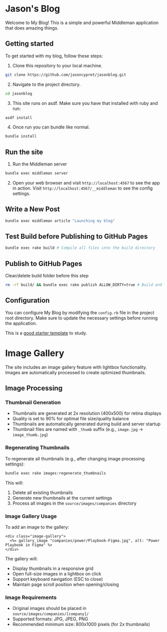 # Jason's Blog

Welcome to My Blog! This is a simple and powerful Middleman application that does amazing things.

## Getting started

To get started with my blog, follow these steps:

1. Clone this repository to your local machine.
  ```sh
  git clone https://github.com/jasoncypret/jasonblog.git
  ```

2. Navigate to the project directory.
  ```sh
  cd jasonblog
  ```

3. This site runs on asdf. Make sure you have that installed with ruby and run:
  ```sh
  asdf install
  ```

4. Once run you can bundle like normal.
  ```sh
  bundle install
  ```

## Run the site

1. Run the Middleman server
  ```sh
  bundle exec middleman server
  ```

2. Open your web browser and visit `http://localhost:4567` to see the app in action. Visit `http://localhost:4567/__middleman` to see the config settings.

## Write a New Post

```sh
bundle exec middleman article "Launching my blog"
```

## Test Build before Publishing to GitHub Pages

```sh
bundle exec rake build # Compile all files into the build directory
```


## Publish to GitHub Pages

Clear/delete build folder before this step

```sh
rm -rf build/ && bundle exec rake publish ALLOW_DIRTY=true # Build and publish to Github Pages
```


## Configuration

You can configure My Blog by modifying the `config.rb` file in the project root directory. Make sure to update the necessary settings before running the application.

This is a [good starter template](https://github.com/middleman/middleman-templates-blog) to study.

# Image Gallery

The site includes an image gallery feature with lightbox functionality. Images are automatically processed to create optimized thumbnails.

## Image Processing

### Thumbnail Generation
- Thumbnails are generated at 2x resolution (400x500) for retina displays
- Quality is set to 90% for optimal file size/quality balance
- Thumbnails are automatically generated during build and server startup
- Thumbnail files are named with `_thumb` suffix (e.g., `image.jpg` → `image_thumb.jpg`)

### Regenerating Thumbnails
To regenerate all thumbnails (e.g., after changing image processing settings):

```bash
bundle exec rake images:regenerate_thumbnails
```

This will:
1. Delete all existing thumbnails
2. Generate new thumbnails at the current settings
3. Process all images in the `source/images/companies` directory

### Image Gallery Usage
To add an image to the gallery:

```erb
<div class="image-gallery">
  <%= gallery_image "companies/power/Playbook-Figma.jpg", alt: "Power Playbook in Figma" %>
</div>
```

The gallery will:
- Display thumbnails in a responsive grid
- Open full-size images in a lightbox on click
- Support keyboard navigation (ESC to close)
- Maintain page scroll position when opening/closing

### Image Requirements
- Original images should be placed in `source/images/companies/[company]/`
- Supported formats: JPG, JPEG, PNG
- Recommended minimum size: 800x1000 pixels (for 2x thumbnails)

